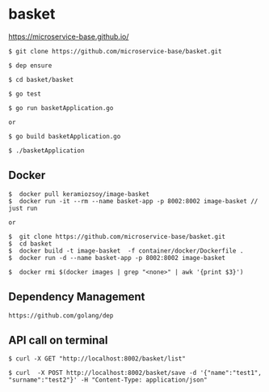 # basket

https://microservice-base.github.io/



```
$ git clone https://github.com/microservice-base/basket.git

$ dep ensure

$ cd basket/basket

$ go test

$ go run basketApplication.go

or

$ go build basketApplication.go 

$ ./basketApplication
```
## Docker
```
$  docker pull keramiozsoy/image-basket
$  docker run -it --rm --name basket-app -p 8002:8002 image-basket // just run

or

$  git clone https://github.com/microservice-base/basket.git
$  cd basket
$  docker build -t image-basket  -f container/docker/Dockerfile . 
$  docker run -d --name basket-app -p 8002:8002 image-basket

$  docker rmi $(docker images | grep "<none>" | awk '{print $3}')
```

## Dependency Management
```
https://github.com/golang/dep
```

## API call on terminal
```
$ curl -X GET "http://localhost:8002/basket/list"

$ curl  -X POST http://localhost:8002/basket/save -d '{"name":"test1", "surname":"test2"}' -H "Content-Type: application/json"
```
